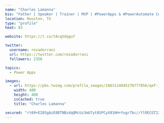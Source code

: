 ```yaml
---
name: "Charles Lamanna"
bio: "Father | Speaker | Trainer | MVP | #PowerApps & #PowerAutomate Community Super User | YouTuber Right-pointing triangle http://youtube.com/c/rezadorrani | Learn - Share - Clockwise rightwards and leftwards open circle arrows"
location: Houston, TX
type: "profile"
heat: 83

website: https://t.co/tAcqSdqguf

twitter:
  username: rezadorrani
  url: https://twitter.com/rezadorrani
  followers: 2350

topics:
  - Power Apps

images:
  - url: https://pbs.twimg.com/profile_images/1063114045270777856/qeT-jpWr_400x400.jpg
    width: 400
    height: 400
    isCached: true
    title: "Charles Lamanna"

secured: "rt69+E28SgAzE8BTNBzdqQMcUz3mU7yt8SPCyX81HH+Yugr7bc//YlRECGT22RKc7GT4bdxe+tIrAe7YmnSTYW64ihvcpLb88p+9qS0VKK4XNnnUSpxPOr+2TebA2E8BlfsfDJ7bZD3uBKM1dR0JP1SpOyCdAN/Gz+eNdxC5sAuXooao6D/cSdAJAEn6YBBaF7orPM6lddaw47DHdfHzGmjED+SySS995lK4OPMra1whINrv5AMeztDX0W462eehD4r7EeJ5UzJmegSN7qH63vdPpwez5xqrqsSIkVnQ3E8vCj5LpCTKme6A5Dvp6M0HNzBHcNRaI0yrWYfatIA3u17cg0aJaddc8p7vQ9qNMXzQZsqADaeiNAVgjw37GZAd+8QFc8BmxMC+QzaiHL8BYB6+KUidbHOEgBcUs9+ehxk=;dENsfp+Mq9JgyzsWNPAwxQ=="
---
```



